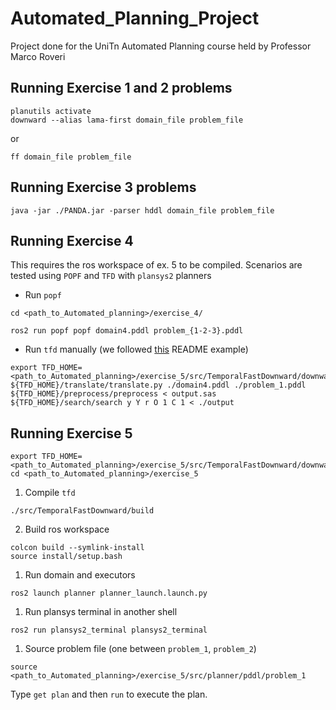 # Automated_Planning_Project
Project done for the UniTn Automated Planning course held by Professor Marco Roveri

## Running Exercise 1 and 2 problems
```
planutils activate
downward --alias lama-first domain_file problem_file
```
or
```
ff domain_file problem_file
```

## Running Exercise 3 problems
```
java -jar ./PANDA.jar -parser hddl domain_file problem_file
```

## Running Exercise 4
This requires the ros workspace of ex. 5 to be compiled.
Scenarios are tested using `POPF` and `TFD` with `plansys2` planners

- Run `popf` 
```
cd <path_to_Automated_planning>/exercise_4/
```
```
ros2 run popf popf domain4.pddl problem_{1-2-3}.pddl
```
- Run `tfd` manually (we followed [this](https://github.com/sea-bass/TemporalFastDownward/tree/master/example) README example)

```
export TFD_HOME=<path_to_Automated_planning>/exercise_5/src/TemporalFastDownward/downward
${TFD_HOME}/translate/translate.py ./domain4.pddl ./problem_1.pddl
${TFD_HOME}/preprocess/preprocess < output.sas
${TFD_HOME}/search/search y Y r O 1 C 1 < ./output
``` 

## Running Exercise 5
```
export TFD_HOME=<path_to_Automated_planning>/exercise_5/src/TemporalFastDownward/downward
cd <path_to_Automated_planning>/exercise_5
```
1. Compile `tfd`
```
./src/TemporalFastDownward/build
```
2. Build ros workspace
```
colcon build --symlink-install
source install/setup.bash
```
1. Run domain and executors
```
ros2 launch planner planner_launch.launch.py
```
1. Run plansys terminal in another shell
```
ros2 run plansys2_terminal plansys2_terminal
```
1. Source problem file (one between `problem_1`, `problem_2`)
```
source <path_to_Automated_planning>/exercise_5/src/planner/pddl/problem_1
```
Type `get plan` and then `run` to execute the plan.
